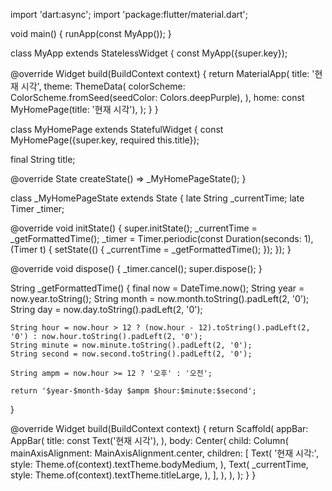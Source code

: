 import 'dart:async';
import 'package:flutter/material.dart';

void main() {
  runApp(const MyApp());
}

class MyApp extends StatelessWidget {
  const MyApp({super.key});

  @override
  Widget build(BuildContext context) {
    return MaterialApp(
      title: '현재 시각',
      theme: ThemeData(
        colorScheme: ColorScheme.fromSeed(seedColor: Colors.deepPurple),
      ),
      home: const MyHomePage(title: '현재 시각'),
    );
  }
}

class MyHomePage extends StatefulWidget {
  const MyHomePage({super.key, required this.title});

  final String title;

  @override
  State<MyHomePage> createState() => _MyHomePageState();
}

class _MyHomePageState extends State<MyHomePage> {
  late String _currentTime;
  late Timer _timer;

  @override
  void initState() {
    super.initState();
    _currentTime = _getFormattedTime();
    _timer = Timer.periodic(const Duration(seconds: 1), (Timer t) {
      setState(() {
        _currentTime = _getFormattedTime();
      });
    });
  }

  @override
  void dispose() {
    _timer.cancel();
    super.dispose();
  }

  String _getFormattedTime() {
    final now = DateTime.now();
    String year = now.year.toString();
    String month = now.month.toString().padLeft(2, '0');
    String day = now.day.toString().padLeft(2, '0');
    
    String hour = now.hour > 12 ? (now.hour - 12).toString().padLeft(2, '0') : now.hour.toString().padLeft(2, '0');
    String minute = now.minute.toString().padLeft(2, '0');
    String second = now.second.toString().padLeft(2, '0');
    
    String ampm = now.hour >= 12 ? '오후' : '오전';
    
    return '$year-$month-$day $ampm $hour:$minute:$second';
  }

  @override
  Widget build(BuildContext context) {
    return Scaffold(
      appBar: AppBar(
        title: const Text('현재 시각'),
      ),
      body: Center(
        child: Column(
          mainAxisAlignment: MainAxisAlignment.center,
          children: <Widget>[
            Text(
              '현재 시각:',
              style: Theme.of(context).textTheme.bodyMedium,
            ),
            Text(
              _currentTime,
              style: Theme.of(context).textTheme.titleLarge,
            ),
          ],
        ),
      ),
    );
  }
}
